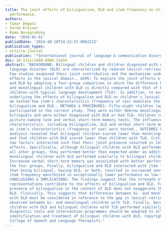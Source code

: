 ```yaml
---
title: The joint effects of bilingualism, DLD and item frequency on children's lexical-retrieval
  performance.
authors:
- Tamar Degani
- Varda Kreiser
- Rama Novogrodsky
date: '2019-01-01'
publishDate: '2024-10-10T14:22:57.806222Z'
publication_types:
- article-journal
publication: '*International journal of language & communication disorders*'
doi: 10.1111/1460-6984.12454
abstract: "BACKGROUND: Bilingual children and children diagnosed with developmental
  language disorder (DLD) are characterized by reduced lexical-retrieval abilities.
  Few studies examined their joint contribution and the mechanisms underlying these
  effects in the lexical domain., AIMS: To explore the joint effects of bilingualism
  and DLD by adopting a four-group comparison in which the difference between bi-
  and monolingual children with DLD is directly compared with that of bi- and monolingual
  children with typical language development (TLD). In addition, to examine the mechanisms
  underlying the effects of bilingualism and DLD on children's lexical-retrieval abilities,
  we tested how item's characteristics (frequency of use) modulate the effects of
  bilingualism and DLD., METHODS & PROCEDURES: Fifty-eight children (aged 9-14 years)
  participated in the current study. They were either Hebrew monolingual or Hebrew-English
  bilinguals and were either diagnosed with DLD or had TLD. Children completed a Hebrew
  picture-naming task and verbal short-term memory tests. The influence of participants'
  characteristics, including bilingualism, DLD and verbal short-term memory, as well
  as item's characteristics (frequency of use) were tested., OUTCOMES & RESULTS: Accuracy
  analysis revealed that bilingual children scored lower than monolingual children
  and that children with DLD scored lower than children with TLD. Critically, the
  two factors interacted such that their joint presence resulted in less-than-additive
  effects. Specifically, although bilingual children with DLD performed worse than
  all other groups, they performed better than expected under an additive model. Interestingly,
  monolingual children with DLD performed similarly to bilingual children with TLD.
  Increased verbal short-term memory was associated with better performance across
  the four groups. Finally, bilingualism and DLD interacted with item frequency, such
  that being bilingual, having DLD, or both, resulted in increased sensitivity to
  item frequency manifested in exceptionally lower performance on low-frequency items.,
  CONCLUSIONS & IMPLICATIONS: The findings suggest that the strength of linguistic
  representations contribute to the effects of bilingualism and DLD. Further, the
  presence of bilingualism in the context of DLD does not exaggerate the impact of
  DLD. Clinically, this suggests that differences between bi- and monolingual children
  with DLD must be considered in reference to the gap in lexical-retrieval performance
  observed between bi- and monolingual children with TLD. Finally, because monolingual
  children with DLD and bilingual children with TLD performed similarly, sensitive
  diagnostic tools and intervention programmes should be adopted to allow correct
  identification and treatment of bilingual children with DLD. Copyright © 2019 Royal
  College of Speech and Language Therapists."
---
```

